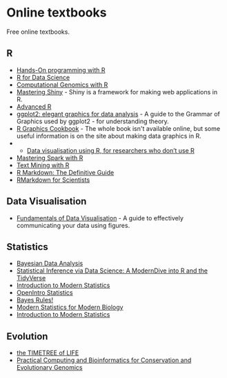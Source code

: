 # Online textbooks

Free online textbooks.
## R

* [Hands-On programming with R](https://rstudio-education.github.io/hopr/)
* [R for Data Science](https://r4ds.had.co.nz/)
* [Computational Genomics with R](https://compgenomr.github.io/book/)
* [Mastering Shiny](https://mastering-shiny.org/) - Shiny is a framework for making web applications in R.
* [Advanced R](https://adv-r.hadley.nz/)
* [ggplot2: elegant graphics for data analysis](https://ggplot2-book.org/) - A guide to the Grammar of Graphics used by ggplot2 - for understanding theory.
* [R Graphics Cookbook](http://www.cookbook-r.com/Graphs/) - The whole book isn't available online, but some useful information is on the site about making data graphics in R.
* * [Data visualisation using R, for researchers who don’t use R](https://psyteachr.github.io/introdataviz/)
* [Mastering Spark with R](https://therinspark.com/)
* [Text Mining with R](https://www.tidytextmining.com/index.html)
* [R Markdown: The Definitive Guide](https://bookdown.org/yihui/rmarkdown/)
* [RMarkdown for Scientists](https://rmd4sci.njtierney.com/)

## Data Visualisation

* [Fundamentals of Data Visualisation](https://clauswilke.com/dataviz/) - A guide to effectively communicating your data using figures.

## Statistics

* [Bayesian Data Analysis](http://www.stat.columbia.edu/~gelman/book/)
* [Statistical Inference via Data Science: A ModernDive into R and the TidyVerse](https://moderndive.com/index.html)
* [Introduction to Modern Statistics](https://openintro-ims.netlify.app/index.html)
* [OpenIntro Statistics](https://leanpub.com/openintro-statistics)
* [Bayes Rules!](https://www.bayesrulesbook.com/)
* [Modern Statistics for Modern Biology](https://www.huber.embl.de/msmb/index.html)
* [Introduction to Modern Statistics](https://t.co/dyzxjvlOyN?amp=1)

## Evolution

* [the TIMETREE of LIFE](http://timetree.org/book)
* [Practical Computing and Bioinformatics for Conservation and Evolutionary Genomics](https://eriqande.github.io/eca-bioinf-handbook/)
